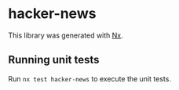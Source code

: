 # hacker-news

This library was generated with [Nx](https://nx.dev).

## Running unit tests

Run `nx test hacker-news` to execute the unit tests.
